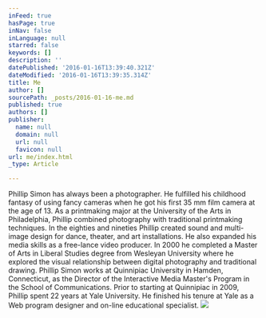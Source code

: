```yaml
---
inFeed: true
hasPage: true
inNav: false
inLanguage: null
starred: false
keywords: []
description: ''
datePublished: '2016-01-16T13:39:40.321Z'
dateModified: '2016-01-16T13:39:35.314Z'
title: Me
author: []
sourcePath: _posts/2016-01-16-me.md
published: true
authors: []
publisher:
  name: null
  domain: null
  url: null
  favicon: null
url: me/index.html
_type: Article

---
```

Phillip Simon has always been a photographer. He fulfilled his childhood fantasy of using fancy cameras when he got his first 35 mm film camera at the age of 13\. As a printmaking major at the University of the Arts in Philadelphia, Phillip combined photography with traditional printmaking techniques.
In the eighties and nineties Phillip created sound and multi-image design for dance, theater, and art installations. He also expanded his media skills as a free-lance video producer.
In 2000 he completed a Master of Arts in Liberal Studies degree from Wesleyan University where he explored the visual relationship between digital photography and traditional drawing.
Phillip Simon works at Quinnipiac University in Hamden, Connecticut, as the Director of the Interactive Media Master's Program in the School of Communications. Prior to starting at Quinnipiac in 2009, Phillip spent 22 years at Yale University. He finished his tenure at Yale as a Web program designer and on-line educational specialist.
![](https://the-grid-user-content.s3-us-west-2.amazonaws.com/c3273b87-537f-41d4-b966-b866d562997a.jpg)